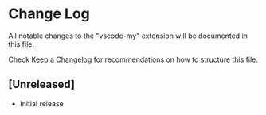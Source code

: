 # Change Log

All notable changes to the "vscode-my" extension will be documented in this file.

Check [Keep a Changelog](http://keepachangelog.com/) for recommendations on how to structure this file.

## [Unreleased]

- Initial release